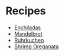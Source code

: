 # Recipes

- [Enchiladas](enchiladas.md)
- [Mandelbrot](mandelbrot.md)
- [Ruhrkuchen](ruhrkuchen.md)
- [Shrimp Oreganata](shrimp-oreganata.md)
